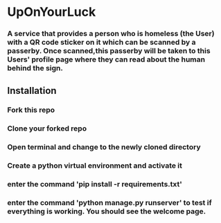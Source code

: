 # UpOnYourLuck
### A service that provides a person who is homeless (the User) with a QR code sticker on it which can be scanned by a passerby. Once scanned,this passerby will be taken to this Users' profile page where they can read about the human behind the sign.

## Installation
### Fork this repo
### Clone your forked repo
### Open terminal and change to the newly cloned directory
### Create a python virtual environment and activate it
### enter the command 'pip install -r requirements.txt'
### enter the command 'python manage.py runserver' to test if everything is working.  You should see the welcome page.
